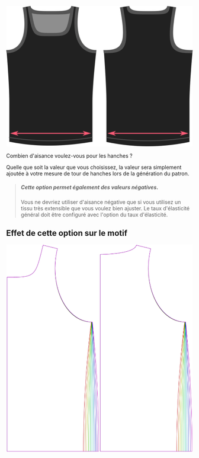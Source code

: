 ![L'option d'aisance des hanches sur Aaron](./hipsease.svg)

Combien d'aisance voulez-vous pour les hanches ?

Quelle que soit la valeur que vous choisissez, la valeur sera simplement ajoutée à votre mesure de tour de hanches lors de la génération du patron.

> ##### Cette option permet également des valeurs négatives.
> 
> Vous ne devriez utiliser d'aisance négative que si vous utilisez un tissu très extensible que vous voulez bien ajuster. Le taux d'élasticité général doit être configuré avec l'option du taux d'élasticité.

## Effet de cette option sur le motif

![Cette image montre l'effet de cette option en superposant plusieurs variantes qui ont une valeur différente pour cette option](aaron_hipsease_sample.svg "Effet de cette option sur le motif")
